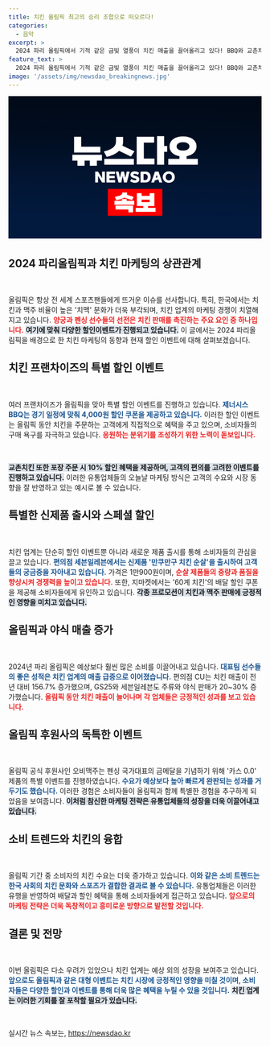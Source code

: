 ```yaml
---
title: 치킨 올림픽 최고의 승리 조합으로 떠오르다!
categories:
  - 음악
excerpt: >
  2024 파리 올림픽에서 기적 같은 금빛 열풍이 치킨 매출을 끌어올리고 있다! BBQ와 교촌치킨이 특별 할인 이벤트를 진행하며, 야식 수요가 급증하는 가운데 유통업계의 활기찬 경쟁이 펼쳐진다.
feature_text: >
  2024 파리 올림픽에서 기적 같은 금빛 열풍이 치킨 매출을 끌어올리고 있다! BBQ와 교촌치킨이 특별 할인 이벤트를 진행하며, 야식 수요가 급증하는 가운데 유통업계의 활기찬 경쟁이 펼쳐진다.
image: '/assets/img/newsdao_breakingnews.jpg'
---
```


<p><img src="/assets/img/newsdao_breakingnews.jpg" alt="bookingtag 속보" /></p>

<h2 data-ke-size="size26">2024 파리올림픽과 치킨 마케팅의 상관관계</h2>

<p data-ke-size="size16">&nbsp;</p>

<p>올림픽은 항상 전 세계 스포츠팬들에게 뜨거운 이슈를 선사합니다. 특히, 한국에서는 치킨과 맥주 비율이 높은 '치맥' 문화가 더욱 부각되며, 치킨 업계의 마케팅 경쟁이 치열해지고 있습니다. <b><span style="color: #ee2323;">양궁과 펜싱 선수들의 선전은 치킨 판매를 촉진하는 주요 요인 중 하나입니다.</span></b> <b><span style="background-color: #21538527;">여기에 맞춰 다양한 할인이벤트가 진행되고 있습니다.</span></b> 이 글에서는 2024 파리올림픽을 배경으로 한 치킨 마케팅의 동향과 현재 할인 이벤트에 대해 살펴보겠습니다. </p>

<h2 data-ke-size="size26">치킨 프랜차이즈의 특별 할인 이벤트</h2>

<p data-ke-size="size16">&nbsp;</p>

<p>여러 프랜차이즈가 올림픽을 맞아 특별 할인 이벤트를 진행하고 있습니다. <b><span style="color: #1a5490;">제너시스 BBQ는 경기 일정에 맞춰 4,000원 할인 쿠폰을 제공하고 있습니다.</span></b> 이러한 할인 이벤트는 올림픽 동안 치킨을 주문하는 고객에게 직접적으로 혜택을 주고 있으며, 소비자들의 구매 욕구를 자극하고 있습니다. <b><span style="color: #ee2323;">응원하는 분위기를 조성하기 위한 노력이 돋보입니다.</span></b> </p>

<p data-ke-size="size16">&nbsp;</p>

<p><b><span style="background-color: #21538527;">교촌치킨 또한 포장 주문 시 10% 할인 혜택을 제공하며, 고객의 편의를 고려한 이벤트를 진행하고 있습니다.</span></b> 이러한 유통업체들의 오늘날 마케팅 방식은 고객의 수요와 시장 동향을 잘 반영하고 있는 예시로 볼 수 있습니다. </p>

<h2 data-ke-size="size26">특별한 신제품 출시와 스페셜 할인</h2>

<p data-ke-size="size16">&nbsp;</p>

<p>치킨 업계는 단순히 할인 이벤트뿐 아니라 새로운 제품 출시를 통해 소비자들의 관심을 끌고 있습니다. <b><span style="color: #1a5490;">편의점 세븐일레븐에서는 신제품 '만쿠만구 치킨 순살'을 출시하여 고객들의 궁금증을 자아내고 있습니다.</span></b> 가격은 1만900원이며, <b><span style="color: #ee2323;">순살 제품들의 중량과 품질을 향상시켜 경쟁력을 높이고 있습니다.</span></b> 또한, 지마켓에서는 '60계 치킨'의 배달 할인 쿠폰을 제공해 소비자들에게 유인하고 있습니다. <b><span style="background-color: #21538527;">각종 프로모션이 치킨과 맥주 판매에 긍정적인 영향을 미치고 있습니다.</span></b> </p>

<h2 data-ke-size="size26">올림픽과 야식 매출 증가</h2>

<p data-ke-size="size16">&nbsp;</p>

<p>2024년 파리 올림픽은 예상보다 훨씬 많은 소비를 이끌어내고 있습니다. <b><span style="color: #1a5490;">대표팀 선수들의 좋은 성적은 치킨 업계의 매출 급증으로 이어졌습니다.</span></b> 편의점 CU는 치킨 매출이 전년 대비 156.7% 증가했으며, GS25와 세븐일레븐도 주류와 야식 판매가 20~30% 증가했습니다. <b><span style="color: #ee2323;">올림픽 동안 치킨 매출이 늘어나며 각 업체들은 긍정적인 성과를 보고 있습니다.</span></b> </p>

<h2 data-ke-size="size26">올림픽 후원사의 독특한 이벤트</h2>

<p data-ke-size="size16">&nbsp;</p>

<p>올림픽 공식 후원사인 오비맥주는 펜싱 국가대표의 금메달을 기념하기 위해 '카스 0.0' 제품의 특별 이벤트를 진행하였습니다. <b><span style="color: #1a5490;">수요가 예상보다 높아 빠르게 완판되는 성과를 거두기도 했습니다.</span></b> 이러한 경험은 소비자들이 올림픽과 함께 특별한 경험을 추구하게 되었음을 보여줍니다. <b><span style="background-color: #21538527;">이처럼 참신한 마케팅 전략은 유통업체들의 성장을 더욱 이끌어내고 있습니다.</span></b></p>

<h2 data-ke-size="size26">소비 트렌드와 치킨의 융합</h2>

<p data-ke-size="size16">&nbsp;</p>

<p>올림픽 기간 중 소비자의 치킨 수요는 더욱 증가하고 있습니다. <b><span style="color: #1a5490;">이와 같은 소비 트렌드는 한국 사회의 치킨 문화와 스포츠가 결합한 결과로 볼 수 있습니다.</span></b> 유통업체들은 이러한 유행을 반영하여 배달과 할인 혜택을 통해 소비자들에게 접근하고 있습니다. <b><span style="color: #ee2323;">앞으로의 마케팅 전략은 더욱 독창적이고 흥미로운 방향으로 발전할 것입니다.</span></b> </p>

<h2 data-ke-size="size26">결론 및 전망</h2>

<p data-ke-size="size16">&nbsp;</p>

<p>이번 올림픽은 다소 우려가 있었으나 치킨 업계는 예상 외의 성장을 보여주고 있습니다. <b><span style="color: #1a5490;">앞으로도 올림픽과 같은 대형 이벤트는 치킨 시장에 긍정적인 영향을 미칠 것이며, 소비자들은 다양한 할인과 이벤트를 통해 더욱 많은 혜택을 누릴 수 있을 것입니다.</span></b> <b><span style="background-color: #21538527;">치킨 업계는 이러한 기회를 잘 포착할 필요가 있습니다.</span></b> </p>

<p data-ke-size="size16">&nbsp;</p>
실시간 뉴스 속보는, <a href="https://newsdao.kr" rel="dofollow">https://newsdao.kr</a>


